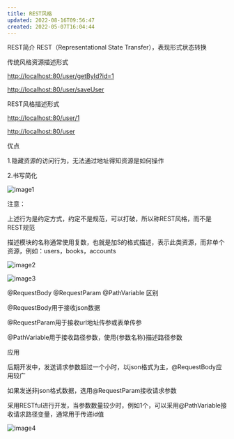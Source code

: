 ```yaml
---
title: REST风格
updated: 2022-08-16T09:56:47
created: 2022-05-07T16:04:44
---
```


REST简介
REST（Representational State Transfer），表现形式状态转换

传统风格资源描述形式

<http://localhost:80/user/getById?id=1>

<http://localhost:80/user/saveUser>

REST风格描述形式

<http://localhost:80/user/1>

<http://localhost:80/user>

优点

1.隐藏资源的访问行为，无法通过地址得知资源是如何操作

2.书写简化

![image1](../../../resources/f0da1fb56d1c4ea59843c8de40ac03f4.png)

注意：

上述行为是约定方式，约定不是规范，可以打破，所以称REST风格，而不是REST规范

描述模块的名称通常使用复数，也就是加S的格式描述，表示此类资源，而非单个资源，例如：users，books，accounts

![image2](../../../resources/afe242debd6a4e61b0c9567af7562a1d.png)

![image3](../../../resources/2b80810f228546b1bf4d5edf84c1c03a.png)

@RequestBody @RequestParam @PathVariable
区别

@RequestBody用于接收json数据

@RequestParam用于接收url地址传参或表单传参

@PathVariable用于接收路径参数，使用{参数名称}描述路径参数

应用

后期开发中，发送请求参数超过一个小时，以json格式为主，@RequestBody应用较广

如果发送非json格式数据，选用@RequestParam接收请求参数

采用RESTful进行开发，当参数数量较少时，例如1个，可以采用@PathVariable接收请求路径变量，通常用于传递id值

![image4](../../../resources/24281228b7fe420bbda0a6da4283044a.png)

